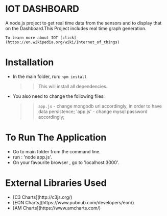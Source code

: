 IOT DASHBOARD
=============

A node.js project to get real time data from the sensors and to display that on the Dashboard.This Project includes real time graph generation.
	
	To learn more about IOT [click](https://en.wikipedia.org/wiki/Internet_of_things)


Installation
============

* In the main folder, run: `npm install`
	>>This will install all dependencies.

* You also need to change the following files:

 	>> `app.js` - change mongodb url accordingly, in order to have data persistence;
	>> 'app.js' -  change mysql password accordingly;


To Run The Application
======================

<ul>
<li> Go to main folder from the command line.</li>
<li> run : 'node app.js'.</li>
<li> On your favourite browser , go to 'localhost:3000'. </li>
</ul>


External Libraries Used
=======================

<ul>
<li>[C3 Charts](http://c3js.org/)</li>
<li>[EON Charts](https://www.pubnub.com/developers/eon/)</li>
<li>[AM Charts](https://www.amcharts.com/)</li> 
</ul>

